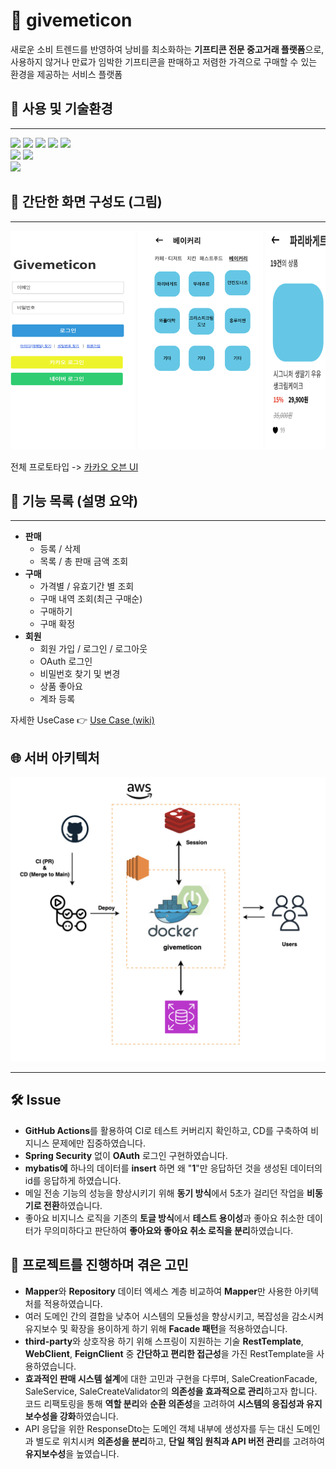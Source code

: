 # 🎁 givemeticon

새로운 소비 트렌드를 반영하여 낭비를 최소화하는 **기프티콘 전문 중고거래 플랫폼**으로, 사용하지 않거나 만료가 임박한 기프티콘을 판매하고 저렴한 가격으로 구매할 수 있는 환경을 제공하는 서비스 플랫폼

## 🔧 사용 및 기술환경

---
<div>
    <img src="https://img.shields.io/badge/Java17-red?style=for-the-badge&logo=Java&logoColor=white"/> 
    <img src="https://img.shields.io/badge/spring boot-brightgreen?style=for-the-badge&logo=spring boot&logoColor=white"/>
    <img src="https://img.shields.io/badge/MyBatis-000000?style=for-the-badge&logo=MyBatis&logoColor=white">
    <img src="https://img.shields.io/badge/amazon_rds-%23%23527FFF?style=for-the-badge&logo=amazon_rds&logoColor=white"/>
    <img src="https://img.shields.io/badge/Redis-DC382D?style=for-the-badge&logo=Redis&logoColor=white"/>
<br/>
    <img src="https://img.shields.io/badge/docker-2496ED?style=for-the-badge&logo=docker&logoColor=white"/>
    <img src="https://img.shields.io/badge/amazon_ec2-%23FF9900?style=for-the-badge&logo=amazone_ec2&logoColor=white"/>
<br/>
    <img src="https://img.shields.io/badge/github_actions-%232088FF?style=for-the-badge&logo=github%20actions&logoColor=white"/>
</div>

## 📖 간단한 화면 구성도 (그림)

---

<div style="overflow-x: auto; white-space: nowrap">
    <img src="assets/로그인.png" width="200" height="350" alt="로그인">
    <img src="assets/브랜드선택.png" width="200" height="350"alt="브랜드 선택">
    <img src="assets/아이템선택.png" width="200" height="350" alt="아이템 선택">
    <img src="assets/구매하기.png" width="200" height="350" alt="구매 하기">
    <img src="assets/구매확정.png" width="200" height="350" alt="구매 확정">
    <img src="assets/내구매함.png" width="200" height="350" alt="내 구매함">
    <img src="assets/판매기능.png" width="200" height="350" alt="판매 기능">
    <img src="assets/판매내역.png" width="200" height="350" alt="판매 내역">
    <img src="assets/내구매함.png" width="200" height="350" alt="내 구매">
</div>

전체 프로토타입 -> [카카오 오븐 UI](https://ovenapp.io/view/N8q3JurAx3UZZR5DhCzkDvlEsCRUQnJZ/cFTi7)

## 📖 기능 목록 (설명 요약)

---

* **판매**
    * 등록 / 삭제
    * 목록 / 총 판매 금액 조회
* **구매**
    * 가격별 / 유효기간 별 조회
    * 구매 내역 조회(최근 구매순)
    * 구매하기
    * 구매 확정
* **회원**
    * 회원 가입 / 로그인 / 로그아웃
    * OAuth 로그인
    * 비밀번호 찾기 및 변경
    * 상품 좋아요
    * 계좌 등록

자세한 UseCase 👉 [Use Case (wiki)](https://github.com/f-lab-edu/givemeticon/wiki/Usecase)

## 🌐 서버 아키텍처

<img src="assets/서버 아키텍처.png">

---

## 🛠 Issue

* **GitHub Actions**를 활용하여 CI로 테스트 커버리지 확인하고, CD를 구축하여 비지니스 문제에만 집중하였습니다.
* **Spring Security** 없이 **OAuth** 로그인 구현하였습니다.
* **mybatis에** 하나의 데이터를 **insert** 하면 왜 "**1**"만 응답하던 것을 생성된 데이터의 id를 응답하게 하였습니다.
* 메일 전송 기능의 성능을 향상시키기 위해 **동기 방식**에서 5초가 걸리던 작업을 **비동기로 전환**하였습니다.
* 좋아요 비지니스 로직을 기존의 **토글 방식**에서 **테스트 용이성**과 좋아요 취소한 데이터가 무의미하다고 판단하여 **좋아요와 좋아요 취소 로직을 분리**하였습니다.

## 🤔 프로젝트를 진행하며 겪은 고민

* **Mapper**와 **Repository** 데이터 엑세스 계층 비교하여 **Mapper**만 사용한 아키텍처를 적용하였습니다.
* 여러 도메인 간의 결합을 낮추어 시스템의 모듈성을 향상시키고, 복잡성을 감소시켜 유지보수 및 확장을 용이하게 하기 위해 **Facade 패턴**을 적용하였습니다.
* **third-party**와 상호작용 하기 위해 스프링이 지원하는 기술 **RestTemplate**, **WebClient**, **FeignClient** 중 **간단하고 편리한 접근성**을 가진
  RestTemplate을 사용하였습니다.
* **효과적인 판매 시스템 설계**에 대한 고민과 구현을 다루며, SaleCreationFacade, SaleService, SaleCreateValidator의 **의존성을 효과적으로 관리**하고자 합니다. 코드
  리팩토링을 통해 **역할 분리**와 **순환 의존성**을 고려하여 **시스템의 응집성과 유지보수성을 강화**하였습니다.
* API 응답을 위한 ResponseDto는 도메인 객체 내부에 생성자를 두는 대신 도메인과 별도로 위치시켜 **의존성을 분리**하고, **단일 책임 원칙과 API 버전 관리**를 고려하여 **유지보수성**을
  높였습니다.